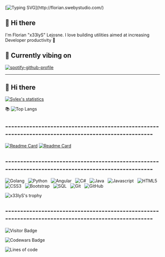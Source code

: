    [![Typing SVG](https://readme-typing-svg.demolab.com?font=Anton&size=32&duration=6000&pause=50&color=628FDB&center=true&vCenter=true&width=1000&lines=Hello+%2C+I'm+Florian;Web+Developer+.+.+.)](http://florian.swebystudio.com/)
   
 ## 👋 Hi there

I'm Florian "x33lyS" Lejosne. I love building utilities aimed at increasing Developer productivity :raised_hands: 

## 🎵 Currently vibing on

[![spotify-github-profile](https://spotify-github-profile.vercel.app/api/view?uid=florian.lejosne.31&cover_image=false&theme=default&bar_color=628fdb&bar_color_cover=false)](https://github.com/kittinan/spotify-github-profile)

---

## 👋 Hi there

 [![Sylex's statistics](https://github-readme-stats.vercel.app/api?username=x33lyS&include_all_commits=true&show_icons=true&theme=tokyonight&border_radius=30&hide=issues)](#)
  


 📚 ![Top Langs](https://github-readme-stats.vercel.app/api/top-langs/?username=x33lyS&hide=TeX&layout=compact&theme=tokyonight&border_radius=30)



## ----------------------------------------------------------------------------------------------------
<a href="https://groupie-tracker-x33lys.herokuapp.com/">![Readme Card](https://github-readme-stats.vercel.app/api/pin/?username=x33lyS&repo=Groupie-Tracker&theme=tokyonight&border_radius=30)</a>
<a href="https://github.com/x33lyS/Website-2k22">![Readme Card](https://github-readme-stats.vercel.app/api/pin/?username=x33lyS&repo=Website-2k22&theme=tokyonight&border_radius=30)</a>

## ----------------------------------------------------------------------------------------------------

![Golang](https://img.shields.io/badge/-Golang-black?logo=go&logoColor=blueviolet&style=for-the-badge)&nbsp;&nbsp;
![Python](https://img.shields.io/badge/-Python-black?logo=python&logoColor=blueviolet&style=for-the-badge)&nbsp;&nbsp;
![Angular](https://img.shields.io/badge/-Angular-black?logo=angular&logoColor=blueviolet&style=for-the-badge)&nbsp;&nbsp;
![C#](https://img.shields.io/badge/-Csharp-black?logo=c&logoColor=blueviolet&style=for-the-badge)&nbsp;&nbsp;
![Java](https://img.shields.io/badge/-Java-black?logo=java&logoColor=blueviolet&style=for-the-badge)&nbsp;&nbsp;
![Javascript](https://img.shields.io/badge/-Javascript-black?logo=javascript&logoColor=blueviolet&style=for-the-badge)&nbsp;&nbsp;
![HTML5](https://img.shields.io/badge/-HTML5-black?logo=html5&logoColor=blueviolet&style=for-the-badge)&nbsp;&nbsp;
![CSS3](https://img.shields.io/badge/-CSS3-black?logo=css3&logoColor=blueviolet&style=for-the-badge)&nbsp;&nbsp;
![Bootstrap](https://img.shields.io/badge/-Bootstrap-black?logo=bootstrap&logoColor=blueviolet&style=for-the-badge)&nbsp;&nbsp;
![SQL](https://img.shields.io/badge/-SQL-black?logo=MySQL&logoColor=blueviolet&style=for-the-badge)&nbsp;&nbsp;
![Git](https://img.shields.io/badge/-Git-black?logo=git&logoColor=blueviolet&style=for-the-badge)&nbsp;&nbsp;
![GitHub](https://img.shields.io/badge/-GitHub-black?logo=github&logoColor=blueviolet&style=for-the-badge)&nbsp;&nbsp;
</br>




![x33lyS's trophy](https://hacked-github-stat-trophies.vercel.app/?username=x33lyS&theme=dracula&column=5&rank=SECRET,SSS,SS,S,AAA,AA,A,B&margin-w=18&margin-h=10&title=MultiLanguage,AllSuperRank,Joined2020,Commit,Repositories)

## ----------------------------------------------------------------------------------------------------
![Visitor Badge](https://visitor-badge.laobi.icu/badge?page_id=x33lyS.x33lyS)

![Codewars Badge](https://www.codewars.com/users/x33lyS/badges/large)

![Lines of code](https://img.shields.io/badge/From%20Hello%20World%20I%27ve%20Written-4.6%20million%20lines%20of%20code-628fdb)

